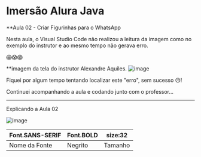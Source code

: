 # Imersão Alura Java
 
 **Aula 02 - Criar Figurinhas para o WhatsApp

 Nesta aula, o Visual Studio Code não realizou a leitura da imagem como no exemplo do instrutor e ao mesmo tempo não gerava erro. 
 
 😱😱😱
 
 **imagem da tela do instrutor Alexandre Aquiles.
 ![image](https://user-images.githubusercontent.com/108991648/180019681-17a97773-414c-4968-9c68-0c5cc8e343fd.png)
 
 Fiquei por algum tempo tentando localizar este "erro", sem sucesso 😥! 
 
 Continuei acompanhando a aula e codando junto com o professor...
 
 
 
 _________________________
Explicando a Aula 02


![image](https://user-images.githubusercontent.com/108991648/180022068-b68f3cf8-9e33-4f5c-99ba-8255419bf4b5.png)

Font.SANS-SERIF | Font.BOLD | size:32
---|---|---
Nome da Fonte | Negrito | Tamanho


